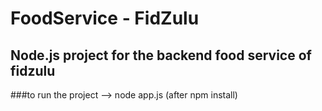 # FoodService - FidZulu

## Node.js project for the backend food service of fidzulu

###to run the project --> node app.js (after npm install)
